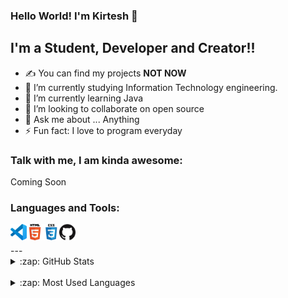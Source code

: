 
### Hello World! I'm Kirtesh  👋


## I'm a Student, Developer and Creator!!
- ✍ You can find my projects **NOT NOW**
- 🔭 I’m currently studying Information Technology engineering.
- 🌱 I’m currently learning Java
- 👯 I’m looking to collaborate on open source
- 💬 Ask me about ... Anything
- ⚡ Fun fact: I love to program everyday


### Talk with me, I am kinda awesome:
Coming Soon
<br />

### Languages and Tools:

<img align="left" alt="Visual Studio Code" width="26px" src="https://raw.githubusercontent.com/github/explore/80688e429a7d4ef2fca1e82350fe8e3517d3494d/topics/visual-studio-code/visual-studio-code.png" />
<img align="left" alt="HTML5" width="26px" src="https://raw.githubusercontent.com/github/explore/80688e429a7d4ef2fca1e82350fe8e3517d3494d/topics/html/html.png" />
<img align="left" alt="CSS3" width="26px" src="https://raw.githubusercontent.com/github/explore/80688e429a7d4ef2fca1e82350fe8e3517d3494d/topics/css/css.png" />
<img align="left" alt="GitHub" width="26px" src="https://raw.githubusercontent.com/github/explore/78df643247d429f6cc873026c0622819ad797942/topics/github/github.png" />

<br />
<br />
---

<details>
  <summary>:zap: GitHub Stats</summary>

  <img align="left" alt="Kirtesh's GitHub Stats" src="https://github-readme-stats.vercel.app/api?username=iKirtesh&show_icons=true&hide_border=true" />

</details>
<br />
<details>
  <summary>:zap: Most Used Languages</summary>

<img align="left" alt="Kirtesh's GitHub Top Languages" src="https://github-readme-stats.vercel.app/api/top-langs/?username=iKirtesh" />

</details>

[website]: https://www.pairget.com

